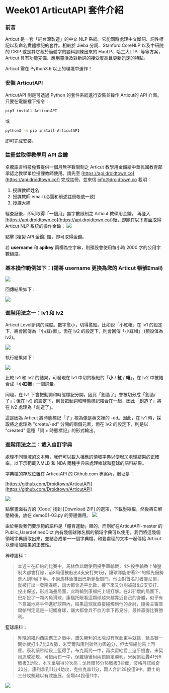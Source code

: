# Week01 ArticutAPI 套件介紹

### 前言
Articut 是一套「純台灣製造」的中文 NLP 系統。它能同時處理中文斷詞、詞性標記以及命名實體標記的套件。相較於 Jieba 分詞、Stanford CoreNLP 以及中研院的 CKIP 或是其它基於簡體字的語料訓練出來的 HanLP、哈工大LTP…等等方案，Articut 具有功能完備、應用靈活及對新詞的接受度高且更新迅速的特點。

Articut 需在 Python3.6 以上的環境中運作！

### 安裝 ArticutAPI
ArticutAPI 則是可透過 Python 的套件系統進行安裝並操作 Articut的 API 介面。只要在電腦裡下指令：

```bash
pip3 install ArticutAPI
```

或

```bash
python3 -m pip install ArticutAPI
```

即可完成安裝。

### 註冊並取得教學用 API 金鑰

卓騰語言科技免費提供一個月無字數限制之 Articut 教學用金鑰給中華民國教育部承認之教學單位授課教師使用。請先至 [https://api.droidtown.co](https://api.droidtown.co/) 完成註冊，並來信 [info@droidtown.co](mailto:info@droidtown.co) 載明：

1. 授課教師姓名
2. 授課教師 email (必需和前述註冊帳號一致)
3. 授課大綱

經查証後，即可取得「一個月」無字數限制之 Articut 教學用金鑰。 再登入 [https://api.droidtown.co](https://api.droidtown.co/)後，即能在以下畫面取得 Articut NLP 系統的操作金鑰：
![](./img/unit01_pic01.png) 
  

點擊 \[複製 API 金鑰\] 鈕，即可取得金鑰。

若 **username** 和 **apikey** 兩欄為空字串，則預設會使用每小時 2000 字的公用字數額度。

### **基本操作**範例如下：(請將 username 更換為您的 Articut 帳號Email)

![](./img/unit01_pic02.png)

回傳結果如下：

![](./img/unit01_pic03.png)

### 進階用法之一：lv1 和 lv2

Articut Level斷詞的深度。數字愈小，切得愈細。比如說「小紅帽」在 lv1 的設定下，將會回傳為「小/紅/帽」。但在 lv2 的設定下，則會回傳「小紅帽」 (預設值為 lv2)。

![](./img/unit01_pic04.png)

執行結果如下：

![](./img/unit01_pic05.png)

比較 lv1 和 lv2 的結果，可發現在 lv1 中切的極細的「**小** / **紅** / **帽**」，在 lv2 中被結合成「**小紅帽**」一個詞彙。

  

同理，在 lv1 下會把動詞和時態標記分開，因此「創造了」會被切分成「創造/了」；但在 lv2 的設定下，則會把動詞和時態標記結合在一起，因此「創造了」將在 lv2 處理為「創造了」。

  

這是因為 Articut 將時態標記「了」視為像是英文裡的 -ed。因此，在 lv1 時，採取將之處理為 "create/-ed" 分開的兩個元素，但在 lv2 的設定下，則是以 "created" 這種「詞 \+ 時態標記」的形式輸出。

  

### 進階用法之二：載入自訂字典

處理不同領域的文本時，我們可以載入相應的領域字典以便增加處理結果的正確率。以下示範載入MLB 和 NBA 兩種字典來處理棒球和籃球的語料結果。

字典檔的存放位置在 ArticutAPI 的 Github.com 專案內，網址是：

[https://github.com/Droidtown/ArticutAPI](https://github.com/Droidtown/ArticutAPI)

![](./img/unit01_pic06.png) 
  

點擊畫面右方的 \[Code\] 找到 \[Download ZIP\] 的選項，下載壓縮檔，然後將它解壓縮後，放在 demo01-03.py 的旁邊備用。
![](./img/unit01_pic07.png) 


由於稍後我們要示範的語料是「體育運動」類的，而剛好在ArticutAPI-master 的 Public_UserdefinedDict 內有幾個球隊名稱的領域字典可以使用。我們將這幾個領域字典讀取出來，並結合成單一一個字典檔，和要處理的文本一起傳給 Articut 以便增加結果的正確性。

棒球語料：

>本週三在紐約的比賽中，馬林魚此戰使用投手車輪戰，4名投手輪番上陣壓制大都會打線，前8局僅被敲出4支安打失1分，讓球隊能帶著2-1的領先優勢進入到9局下半。不過馬林魚推出巴斯登板關門，他面對首名打者麥尼爾，就被打出一發陽春砲，讓大都會追平比數，接下來又分別被敲出2支安打、投出保送，形成滿壘局面，此時輪到康福托上場打擊。在2好1壞的局面下，巴斯投了一顆內角滑球，康福托眼看這顆球越來越靠近自己的身體，似乎有下意識地將手伸進好球帶內，結果這球就直接碰觸到他的身肘，隨後主審庫爾帕判定這是一記觸身球，讓大都會兵不血刃拿下再見分，最終贏得比賽勝利。

  

籃球語料：

>昨晚的紐約西區霸王之戰中，錯失勝利的太陽沒有就此束手就擒，延長賽一開始就打出7比2攻勢，米契爾和康利雖然力圖追分，但太陽總能馬上回應。康利讀秒階段上籃得手，布克兩罰一中，再次留給爵士追平機會。米契爾造成犯規，可惜兩罰一中，保羅隨後用兩罰鎖定勝利。米契爾狂轟41分8籃板3助攻，本季單場得分次高；戈貝爾16分18籃板3抄截，波格丹諾維奇20分。康利拿到11分4助攻，克拉克森11分，兩人合計28投僅9中。爵士的三分攻勢難以有效施展，全場44投僅11中。

![](./img/unit01_pic08.png) 
